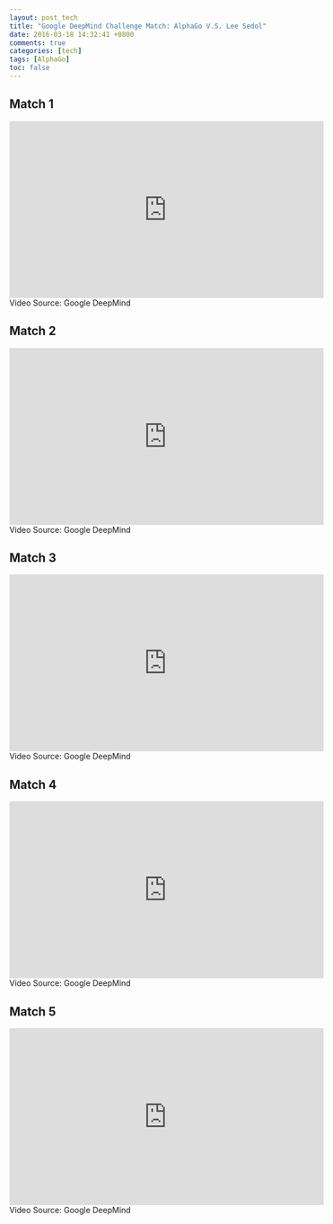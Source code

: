 ```yaml
---
layout: post_tech
title: "Google DeepMind Challenge Match: AlphaGo V.S. Lee Sedol"
date: 2016-03-18 14:32:41 +0800
comments: true
categories: [tech]
tags: [AlphaGo]
toc: false
---
```



## Match 1

<iframe width="560" height="315" src="https://www.youtube.com/embed/vFr3K2DORc8" frameborder="0" allowfullscreen></iframe>
Video Source: Google DeepMind

## Match 2

<iframe width="560" height="315" src="https://www.youtube.com/embed/l-GsfyVCBu0" frameborder="0" allowfullscreen></iframe>
Video Source: Google DeepMind

## Match 3

<iframe width="560" height="315" src="https://www.youtube.com/embed/qUAmTYHEyM8" frameborder="0" allowfullscreen></iframe>
Video Source: Google DeepMind

## Match 4

<iframe width="560" height="315" src="https://www.youtube.com/embed/G5gJ-pVo1gs" frameborder="0" allowfullscreen></iframe>
Video Source: Google DeepMind

## Match 5

<iframe width="560" height="315" src="https://www.youtube.com/embed/mzpW10DPHeQ" frameborder="0" allowfullscreen></iframe>
Video Source: Google DeepMind

